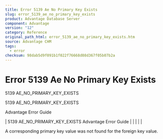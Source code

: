 ```yaml
---
title: Error 5139 Ae No Primary Key Exists
slug: error_5139_ae_no_primary_key_exists
product: Advantage Database Server
component: Advantage
version: "12"
category: Reference
original_path_html: error_5139_ae_no_primary_key_exists.htm
source: Advantage CHM
tags:
  - error
checksum: 98dab5d9f091b1f022f76668d08d367f05b07b2a
---
```


# Error 5139 Ae No Primary Key Exists

5139 AE\_NO\_PRIMARY\_KEY\_EXISTS

5139 AE\_NO\_PRIMARY\_KEY\_EXISTS

Advantage Error Guide

| 5139 AE\_NO\_PRIMARY\_KEY\_EXISTS  Advantage Error Guide |  |  |  |  |

A corresponding primary key value was not found for the foreign key value.
